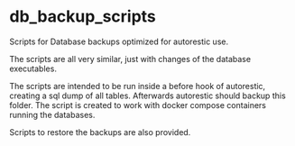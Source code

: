 # db_backup_scripts
Scripts for Database backups optimized for autorestic use.

The scripts are all very similar, just with changes of the database executables.

The scripts are intended to be run inside a before hook of autorestic, creating a sql dump of all tables. Afterwards autorestic should backup this folder.
The script is created to work with docker compose containers running the databases.

Scripts to restore the backups are also provided.
